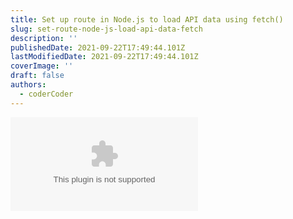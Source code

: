 ```yaml
---
title: Set up route in Node.js to load API data using fetch()
slug: set-route-node-js-load-api-data-fetch
description: ''
publishedDate: 2021-09-22T17:49:44.101Z
lastModifiedDate: 2021-09-22T17:49:44.101Z
coverImage: ''
draft: false
authors:
  - coderCoder
---
```


<Embed
  type="youtube"
  url="https://youtu.be/wYALykLb5oY?t=580"
  title="Set up route in Node.js to load API data using fetch()"
/>
